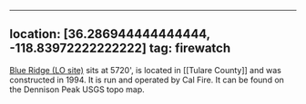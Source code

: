 
---
location: [36.286944444444444, -118.83972222222222]
tag: firewatch
---

[Blue Ridge (LO site)](http://www.peakbagging.com/CALookoutPhotos/BlueRidge.html) sits at 5720', is located in [[Tulare County]] and was constructed in 1994. It is run and operated by Cal Fire. It can be found on the Dennison Peak USGS topo map.
